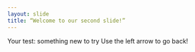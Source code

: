 ```yaml
---
layout: slide
title: “Welcome to our second slide!”
---
```

Your test: something new to try
Use the left arrow to go back!
